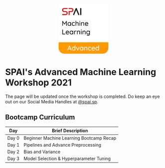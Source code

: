 <p align="center">
  <a href="https://github.com/SPAI-Team/Advance-ML-Workshop-2021/edit/main/Advanced%20Machine%20Learning%20Workshop">
    <img src="AdvnMLWS_Logo.png" alt="Logo" width="160" height="160">
  </a>
</p>

# SPAI's Advanced Machine Learning Workshop 2021

The page will be updated once the workshop is completed.
Do keep an eye out on our Social Media Handles at [@spai.sp](https://www.instagram.com/spai.sp/).

## Bootcamp Curriculum
| Day | Brief Description |
| --- | --- |
| Day 0 | Beginner Machine Learning Bootcamp Recap |
| Day 1 | Pipelines and Advance Preprocessing |
| Day 2 | Bias and Variance |
| Day 3 | Model Selection & Hyperparameter Tuning |
